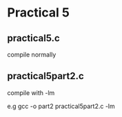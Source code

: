 # Practical 5

## practical5.c
compile normally

## practical5part2.c
compile with -lm

e.g gcc -o part2 practical5part2.c -lm
